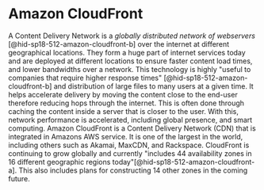 Amazon CloudFront
=================

A Content Delivery Network is a *globally distributed network of
webservers* [@hid-sp18-512-amazon-cloudfront-b] over the internet at
different geographical locations. They form a huge part of internet
services today and are deployed at different locations to ensure faster
content load times, and lower bandwidths over a network. This technology
is highly "useful to companies that require higher response
times" [@hid-sp18-512-amazon-cloudfront-b] and distribution of large
files to many users at a given time. It helps accelerate delivery by
moving the content close to the end-user therefore reducing hops through
the internet. This is often done through caching the content inside a
server that is closer to the user. With this, network performance is
accelerated, including global presence, and smart computing. Amazon
CloudFront is a Content Delivery Network (CDN) that is integrated in
Amazons AWS service. It is one of the largest in the world, including
others such as Akamai, MaxCDN, and Rackspace. CloudFront is continuing
to grow globally and currently "includes 44 availability zones in 16
different geographic regions today"[@hid-sp18-512-amazon-cloudfront-a].
This also includes plans for constructing 14 other zones in the coming
future.
